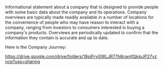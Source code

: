 Informational statement about a company that is designed to provide people with some basic data about the company and its operations. Company overviews are typically made readily available in a number of locations for the convenience of people who may have reason to interact with a company, ranging from investors to consumers interested in buying a company's products. Overviews are periodically updated to confirm that the information they contain is accurate and up to date.

Here is the Company Journey:

https://drive.google.com/drive/folders/18plFryGWLJR77h8cwnfQkipJP27yzncp?usp=sharing